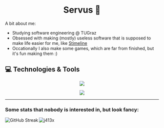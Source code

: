 <h1 align="center">Servus 👋</h1>

A bit about me:
- Studying software engineering @ TUGraz
- Obsessed with making (mostly) useless software that is supposed to make life easier for me, like [Stimeline](https://github.com/j413x/Stimeline)
- Occationally I also make some games, which are far from finished, but it's fun making them :)

## 💻 Technologies & Tools
<p align="center">
  <a href="https://skillicons.dev">
    <img src="https://skillicons.dev/icons?i=java,py,c,cpp,cs,latex,bash" />
  </a>
</p>
<p align="center">
  <a href="https://skillicons.dev">
    <img src="https://skillicons.dev/icons?i=linux,clion,idea,pycharm,rider,unity,vscode,raspberrypi,postgres,mysql,sqlite,docker,obsidian,arduino" />
  </a>
</p>

---

<h3 align="left">Some stats that nobody is interested in, but look fancy:</h3>
  <img align="left" src="https://github-readme-streak-stats.herokuapp.com?user=j413x&theme=highcontrast&hide_border=true" alt="GitHub Streak" />
  <img src="https://github-readme-stats.vercel.app/api/top-langs?username=j413x&show_icons=true&locale=en&layout=pie" alt="j413x" />
